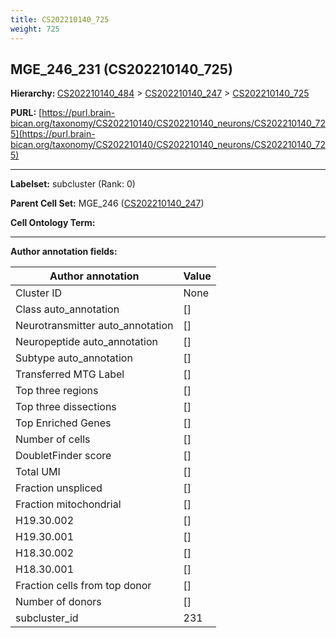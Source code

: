 ```yaml
---
title: CS202210140_725
weight: 725
---
```

## MGE_246_231 (CS202210140_725)
<b>Hierarchy: </b>
[CS202210140_484](../CS202210140_484) >
[CS202210140_247](../CS202210140_247) >
[CS202210140_725](../CS202210140_725)

**PURL:** [https://purl.brain-bican.org/taxonomy/CS202210140/CS202210140_neurons/CS202210140_725](https://purl.brain-bican.org/taxonomy/CS202210140/CS202210140_neurons/CS202210140_725)

---


**Labelset:** subcluster (Rank: 0)

**Parent Cell Set:** MGE_246 ([CS202210140_247](../CS202210140_247))



**Cell Ontology Term:** 

[MARKER GENES.]: #


---

[TRANSFERRED ANNOTATIONS.]: #


[AUTHOR ANNOTATION FIELDS.]: #


**Author annotation fields:**

| Author annotation | Value |
|-------------------|-------|
|Cluster ID|None|
|Class auto_annotation|[]|
|Neurotransmitter auto_annotation|[]|
|Neuropeptide auto_annotation|[]|
|Subtype auto_annotation|[]|
|Transferred MTG Label|[]|
|Top three regions|[]|
|Top three dissections|[]|
|Top Enriched Genes|[]|
|Number of cells|[]|
|DoubletFinder score|[]|
|Total UMI|[]|
|Fraction unspliced|[]|
|Fraction mitochondrial|[]|
|H19.30.002|[]|
|H19.30.001|[]|
|H18.30.002|[]|
|H18.30.001|[]|
|Fraction cells from top donor|[]|
|Number of donors|[]|
|subcluster_id|231|
